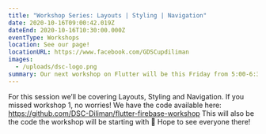 ```yaml
---
title: "Workshop Series: Layouts | Styling | Navigation"
date: 2020-10-16T09:00:42.019Z
dateEnd: 2020-10-16T10:30:00.000Z
eventType: Workshops
location: See our page!
locationURL: https://www.facebook.com/GDSCupdiliman
images:
  - /uploads/dsc-logo.png
summary: Our next workshop on Flutter will be this Friday from 5:00-6:30 pm.
---
```


For this session we’ll be covering Layouts, Styling and Navigation. If you missed workshop 1, no worries! We have the code available here: https://github.com/DSC-Diliman/flutter-firebase-workshop This will also be the code the workshop will be starting with 🙂 Hope to see everyone there!
